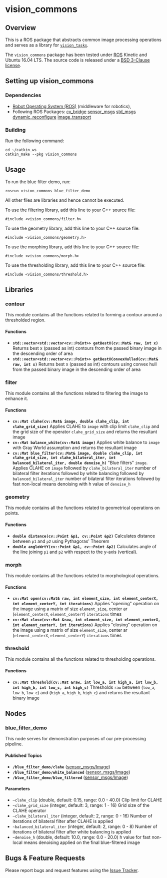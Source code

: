 # vision_commons

## Overview

This is a ROS package that abstracts common image processing operations and serves as a library for [`vision_tasks`](https://github.com/AUV-IITK/Hyperion-Software/tree/master/vision_layer/vision_tasks).

The `vision_commons` package has been tested under [ROS](http://www.ros.org) Kinetic and Ubuntu 16.04 LTS. The source code is released under a [BSD 3-Clause license](../../LICENSE).

## Setting up vision_commons

### Dependencies

- [Robot Operating System (ROS)](http://wiki.ros.org) (middleware for robotics),
- Following ROS Packages: [cv_bridge](http://wiki.ros.org/cv_bridge)
                          [sensor_msgs](http://wiki.ros.org/sensor_msgs)
                          [std_msgs](http://wiki.ros.org/std_msgs)
                          [dynamic_reconfigure](http://wiki.ros.org/dynamic_reconfigure)
                          [image_transport](http://wiki.ros.org/image_transport)
### Building

Run the following command:
```
cd ~/catkin_ws
catkin_make --pkg vision_commons
```

## Usage

To run the blue filter demo, run:
```
rosrun vision_commons blue_filter_demo
```
All other files are libraries and hence cannot be executed.

To use the filtering library, add this line to your C++ source file:
```
#include <vision_commons/filter.h>
```
To use the geometry library, add this line to your C++ source file:
```
#include <vision_commons/geometry.h>
```
To use the morphing library, add this line to your C++ source file:
```
#include <vision_commons/morph.h>
```
To use the thresholding library, add this line to your C++ source file:
```
#include <vision_commons/threshold.h>
```

## Libraries

### contour

This module contains all the functions related to forming a contour around a thresholded region.

#### Functions
* **`std::vector<std::vector<cv::Point>> getBestX(cv::Mat& raw, int x)`**
        Returns best x (passed as int) contours from the passed binary image in the descending order of area
* **`std::vector<std::vector<cv::Point>> getBestXConvexHulled(cv::Mat& raw, int x)`**
        Returns best x (passed as int) contours using convex hull from the passed binary image in the descending order of area

### filter

This module contains all the functions related to filtering the image to enhance it.

#### Functions
* **`cv::Mat clahe(cv::Mat& image, double clahe_clip, int clahe_grid_size)`**
        Applies CLAHE to `image` with clip limit `clahe_clip` and the grid size of the operator `clahe_grid_size` and returns the resultant image
* **`cv::Mat balance_white(cv::Mat& image)`**
        Applies white balance to `image` with Gray World assumption and returns the resultant image
* **`cv::Mat blue_filter(cv::Mat& image, double clahe_clip, int clahe_grid_size, int clahe_bilateral_iter, int balanced_bilateral_iter, double denoise_h)`**
        "Blue filters" `image`. Applies CLAHE on `image` followed by `clahe_bilateral_iter` number of bilateral filter iterations followed by white balancing followed by `balanced_bilateral_iter` number of bilateral filter iterations followed by fast non-local means denoising with h value of `denoise_h`

### geometry

This module contains all the functions related to geometrical operations on points.

#### Functions
* **`double distance(cv::Point &p1, cv::Point &p2)`**
        Calculates distance between `p1` and `p2` using Pythagoras' Theorem
* **`double angleWrtY(cv::Point &p1, cv::Point &p2)`**
        Calculates angle of the line joining `p1` and `p2` with respect to the y-axis (vertical).

### morph

This module contains all the functions related to morphological operations.

#### Functions
* **`cv::Mat open(cv::Mat& raw, int element_size, int element_centerX, int element_centerY, int iterations)`**
        Applies "opening" operation on the image using a matrix of size `element_size`, center ar (`element_centerX`, `element_centerY`) `iterations` times
* **`cv::Mat close(cv::Mat &raw, int element_size, int element_centerX, int element_centerY, int iterations)`**
        Applies "closing" operation on the image using a matrix of size `element_size`, center ar (`element_centerX`, `element_centerY`) `iterations` times

### threshold

This module contains all the functions related to thresholding operations.

#### Functions
* **`cv::Mat threshold(cv::Mat &raw, int low_a, int high_a, int low_b, int high_b, int low_c, int high_c)`**
        Thresholds `raw` between (`low_a`, `low_b`, `low_c`) and (`high_a`, `high_b`, `high_c`) and returns the resultant binary image

## Nodes

### blue_filter_demo

This node serves for demonstration purposes of our pre-processing pipeline.

#### Published Topics
* **`/blue_filter_demo/clahe`** ([sensor_msgs/Image])
* **`/blue_filter_demo/white_balanced`** ([sensor_msgs/Image])
* **`/blue_filter_demo/blue_filtered`** ([sensor_msgs/Image])

#### Parameters
* `~clahe_clip` (double, default: 0.15, range: 0.0 - 40.0)
        Clip limit for CLAHE
* `~clahe_grid_size` (integer, default: 3, range: 1 - 16)
        Grid size of the CLAHE operator
* `~clahe_bilateral_iter` (integer, default: 2, range: 0 - 16)
        Number of iterations of bilateral filter after CLAHE is applied
* `~balanced_bilateral_iter` (integer, default: 2, range: 0 - 8)
        Number of iterations of bilateral filter after white balancing is applied
* `~denoise_h` (double, default: 10.0, range: 0.0 - 20.0)
        h value for fast non-local means denoising applied on the final blue-filtered image

## Bugs & Feature Requests

Please report bugs and request features using the [Issue Tracker](https://github.com/AUV-IITK/auv2018/issues).

[sensor_msgs/Image]: http://docs.ros.org/api/sensor_msgs/html/msg/Image.html
